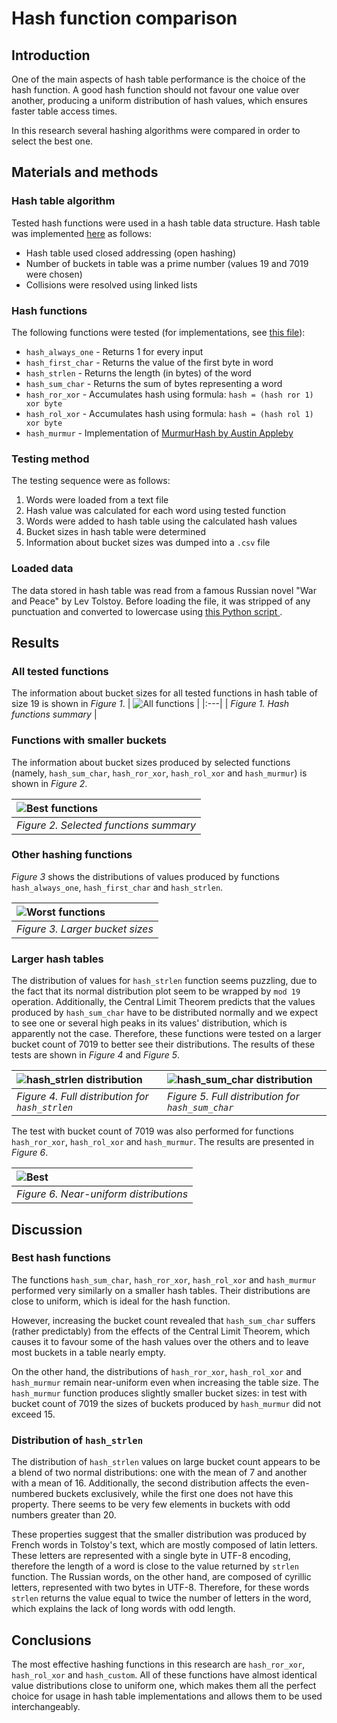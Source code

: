 # Hash function comparison

## Introduction
One of the main aspects of hash table performance is the choice of the hash
function. A good hash function should not favour one value over another,
producing a uniform distribution of hash values, which ensures faster table
access times.

In this research several hashing algorithms were compared in order to select
the best one.

## Materials and methods

### **Hash table algorithm**
Tested hash functions were used in a hash table data structure. Hash table
was implemented [here](../src/hash_table/hash_table.cpp) as follows:
- Hash table used closed addressing (open hashing)
- Number of buckets in table was a prime number (values 19 and 7019 were chosen)
- Collisions were resolved using linked lists

### **Hash functions**
The following functions were tested (for implementations, see
[this file](../src/hash_table/hashes/hash_functions.cpp)):

- `hash_always_one` - Returns 1 for every input
- `hash_first_char` - Returns the value of the first byte in word
- `hash_strlen`     - Returns the length (in bytes) of the word
- `hash_sum_char`   - Returns the sum of bytes representing a word
- `hash_ror_xor`    - Accumulates hash using formula:
                      `hash = (hash ror 1) xor byte`
- `hash_rol_xor`    - Accumulates hash using formula:
                      `hash = (hash rol 1) xor byte`
- `hash_murmur`     - Implementation of [MurmurHash by Austin Appleby
  ](https://github.com/aappleby/smhasher/blob/master/src/MurmurHash2.cpp)

### **Testing method**
The testing sequence were as follows:
1. Words were loaded from a text file
2. Hash value was calculated for each word using tested function
3. Words were added to hash table using the calculated hash values
4. Bucket sizes in hash table were determined
5. Information about bucket sizes was dumped into a `.csv` file

### **Loaded data**
The data stored in hash table was read from a famous Russian novel "War and
Peace" by Lev Tolstoy. Before loading the file, it was stripped of any
punctuation and converted to lowercase using [this Python script
](../convert.py).

## Results

### **All tested functions**
The information about bucket sizes for all tested functions in hash table
of size 19 is shown in *Figure 1*.
| ![All functions](histograms/hash_func_all.png) |
|:---|
| *Figure 1. Hash functions summary* |

### **Functions with smaller buckets**
The information about bucket sizes produced by selected functions (namely,
`hash_sum_char`, `hash_ror_xor`, `hash_rol_xor` and `hash_murmur`) is shown in
*Figure 2*.

| ![Best functions](histograms/hash_func_opt.png) |
|:---|
| *Figure 2. Selected functions summary* |

### **Other hashing functions**
*Figure 3* shows the distributions of values produced by functions
`hash_always_one`, `hash_first_char` and `hash_strlen`.

| ![Worst functions](histograms/hash_func_worst.png) |
|:---|
| *Figure 3. Larger bucket sizes* |

### **Larger hash tables**

The distribution of values for `hash_strlen` function seems puzzling, due to the
fact that its normal distribution plot seem to be wrapped by `mod 19` operation.
Additionally, the Central Limit Theorem predicts that the values produced by
`hash_sum_char` have to be distributed normally and we expect to see one or
several high peaks in its values' distribution, which is apparently not the
case.  Therefore, these functions were tested on a larger bucket count of 7019
to better see their distributions. The results of these tests are shown in
*Figure 4* and *Figure 5*.

| ![`hash_strlen` distribution](histograms/hash_strlen_large.png) | ![ `hash_sum_char` distribution](histograms/hash_sum_large.png) |
|:---|:---|
| *Figure 4. Full distribution for `hash_strlen`* | *Figure 5. Full distribution for `hash_sum_char`* |

The test with bucket count of 7019 was also performed for functions
`hash_ror_xor`, `hash_rol_xor` and `hash_murmur`. The results are presented
in *Figure 6*.

| ![Best](histograms/hash_best_large.png) |
|:---|
| *Figure 6. Near-uniform distributions* |


## Discussion

### **Best hash functions**
The functions `hash_sum_char`, `hash_ror_xor`, `hash_rol_xor` and `hash_murmur`
performed very similarly on a smaller hash tables. Their distributions are close
to uniform, which is ideal for the hash function.

However, increasing the bucket count revealed that `hash_sum_char` suffers
(rather predictably) from the effects of the Central Limit Theorem, which causes
it to favour some of the hash values over the others and to leave most buckets
in a table nearly empty.

On the other hand, the distributions of `hash_ror_xor`, `hash_rol_xor` and
`hash_murmur` remain near-uniform even when increasing the table size. The
`hash_murmur` function produces slightly smaller bucket sizes: in test with
bucket count of 7019 the sizes of buckets produced by `hash_murmur` did not
exceed 15.

### **Distribution of `hash_strlen`**

The distribution of `hash_strlen` values on large bucket count appears to be
a blend of two normal distributions: one with the mean of 7 and another with a
mean of 16. Additionally, the second distribution affects the even-numbered
buckets exclusively, while the first one does not have this property. There
seems to be very few elements in buckets with odd numbers greater than 20.

These properties suggest that the smaller distribution was produced by French
words in Tolstoy's text, which are mostly composed of latin letters.  These
letters are represented with a single byte in UTF-8 encoding, therefore the
length of a word is close to the value returned by `strlen` function. The
Russian words, on the other hand, are composed of cyrillic letters, represented
with two bytes in UTF-8. Therefore, for these words `strlen` returns the value
equal to twice the number of letters in the word, which explains the lack of
long words with odd length.

## Conclusions
The most effective hashing functions in this research are `hash_ror_xor`,
`hash_rol_xor` and `hash_custom`. All of these functions have almost identical
value distributions close to uniform one, which makes them all the perfect
choice for usage in hash table implementations and allows them to be used
interchangeably.
